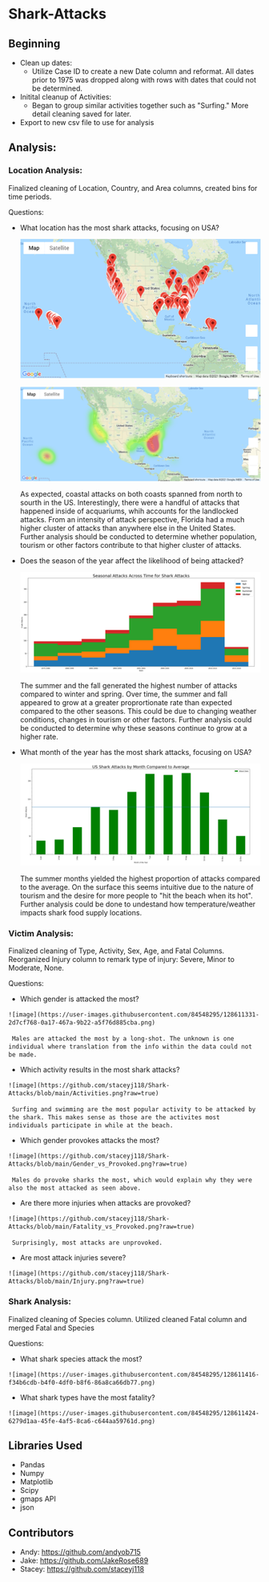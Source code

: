 # Shark-Attacks

## Beginning
 - Clean up dates:  
    - Utilize Case ID to create a new Date column and reformat. All dates prior to 1975 was dropped along with rows with dates that could not be determined. 
 - Initital cleanup of Activities: 
    - Began to group similar activities together such as "Surfing." More detail cleaning saved for later.    
 - Export to new csv file to use for analysis 
 
## Analysis:

### Location Analysis:
Finalized cleaning of Location, Country, and Area columns, created bins for time periods. 

Questions: 
  - What location has the most shark attacks, focusing on USA? 
	
	![image](https://github.com/staceyj118/Shark-Attacks/blob/main/maps/shark_attack_coordmap.png?raw=true)

	![image](https://github.com/staceyj118/Shark-Attacks/blob/main/maps/shark_attack_heatmap.png?raw=true)
        

	As expected, coastal attacks on both coasts spanned from north to sourth in the US. Interestingly, there were a handful of attacks that happened inside of acquariums, whih accounts for the landlocked attacks. From an intensity of attack perspective, Florida had a much higher cluster of attacks than anywhere else in the United States. Further analysis should be conducted to determine whether population, tourism or other factors contribute to that higher cluster of attacks.
     	
  - Does the season of the year affect the likelihood of being attacked?

	![image](https://github.com/staceyj118/Shark-Attacks/blob/main/maps/seasonal_attacks.png?raw=true)
	
	The summer and the fall generated the highest number of attacks compared to winter and spring. Over time, the summer and fall appeared to grow at a greater proprortionate rate than expected compared to the other seasons. This could be due to changing weather conditions, changes in tourism or other factors. Further analysis could be conducted to determine why these seasons continue to grow at a higher rate.
	
  - What month of the year has the most shark attacks, focusing on USA?

	![image](https://github.com/staceyj118/Shark-Attacks/blob/main/maps/shark_attacks_by_month.png?raw=true)
	
	The summer months yielded the highest proportion of attacks compared to the average. On the surface this seems intuitive due to the nature of tourism and the desire for more people to "hit the beach when its hot". Further analysis could be done to undestand how temperature/weather impacts shark food supply locations.
        

### Victim Analysis: 
Finalized cleaning of Type, Activity, Sex, Age, and Fatal Columns. Reorganized Injury column to remark type of injury: Severe, Minor to Moderate, None. 
     
Questions: 
   - Which gender is attacked the most? 
     
	![image](https://user-images.githubusercontent.com/84548295/128611331-2d7cf768-0a17-467a-9b22-a5f76d885cba.png)
     
     Males are attacked the most by a long-shot. The unknown is one individual where translation from the info within the data could not be made. 
 
   - Which activity results in the most shark attacks? 
     
	![image](https://github.com/staceyj118/Shark-Attacks/blob/main/Activities.png?raw=true)
	
     Surfing and swimming are the most popular activity to be attacked by the shark. This makes sense as those are the activites most individuals participate in while at the beach. 

   - Which gender provokes attacks the most? 
     
	![image](https://github.com/staceyj118/Shark-Attacks/blob/main/Gender_vs_Provoked.png?raw=true)
     
     Males do provoke sharks the most, which would explain why they were also the most attacked as seen above. 

   - Are there more injuries when attacks are provoked? 
     
	![image](https://github.com/staceyj118/Shark-Attacks/blob/main/Fatality_vs_Provoked.png?raw=true)
    
     Surprisingly, most attacks are unprovoked. 

   - Are most attack injuries severe? 
     
	![image](https://github.com/staceyj118/Shark-Attacks/blob/main/Injury.png?raw=true)



### Shark Analysis:
Finalized cleaning of Species column. Utilized cleaned Fatal column and merged Fatal and Species 
     
Questions: 
   - What shark species attack the most? 
     
	![image](https://user-images.githubusercontent.com/84548295/128611416-f34b6cdb-b4f0-4df0-b8f6-86a8ca66db77.png)

   - What shark types have the most fatality? 
     
	![image](https://user-images.githubusercontent.com/84548295/128611424-6279d1aa-45fe-4af5-8ca6-c644aa59761d.png)

## Libraries Used
* Pandas
* Numpy
* Matplotlib
* Scipy
* gmaps API
* json

## Contributors 
* Andy: https://github.com/andyob715
* Jake: https://github.com/JakeRose689
* Stacey: https://github.com/staceyj118
